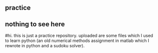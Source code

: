 ## practice
## nothing to see here
#hi. this is just a practice repository. uploaded are some files which I used to learn python (an old numerical methods assignment in matlab which I rewrote in python and a sudoku solver).
